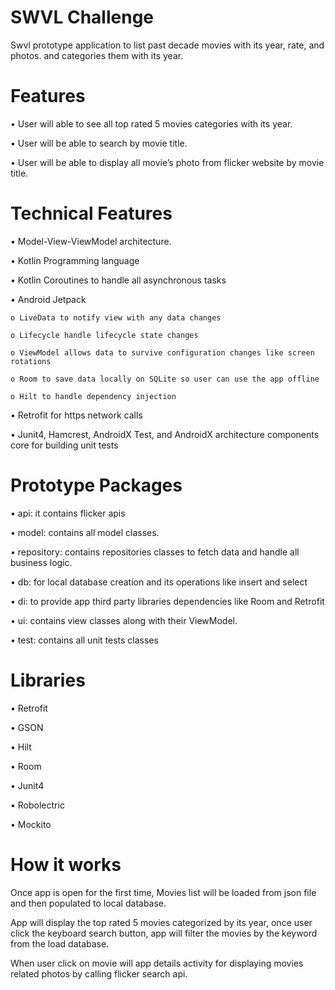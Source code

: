 # SWVL Challenge 

Swvl prototype application to list past decade movies with its year, rate, and photos. and categories them with its year.

# Features 

•	User will able to see all top rated 5 movies categories with its year.

•	User will be able to search by movie title.

•	User will be able to display all movie’s photo from flicker website by movie title. 

# Technical Features

•	Model-View-ViewModel architecture.

•	Kotlin Programming language 

•	Kotlin Coroutines to handle all asynchronous tasks   

•	Android Jetpack

    o LiveData to notify view with any data changes
  
    o Lifecycle handle lifecycle state changes 
  
    o ViewModel allows data to survive configuration changes like screen rotations 
  
    o Room to save data locally on SQLite so user can use the app offline 
  
    o Hilt to handle dependency injection 
  
•	Retrofit for https network calls

•	Junit4, Hamcrest, AndroidX Test, and AndroidX architecture components core for building unit tests

# Prototype Packages 

•	api: it contains flicker apis 

•	model: contains all model classes.

•	repository: contains repositories classes to fetch data and handle all business logic.

•	db: for local database creation and its operations like insert and select

•	di: to provide app third party libraries dependencies like Room and Retrofit

•	ui: contains view classes along with their ViewModel.

•	test: contains all unit tests classes

# Libraries

•	Retrofit 

•	GSON

•	Hilt

•	Room

•	Junit4

•	Robolectric

•	Mockito

# How it works 

Once app is open for the first time, Movies list will be loaded from json file and then populated to local database.

App will display the top rated 5 movies categorized by its year, once user click the keyboard search button, app will filter the movies by the keyword from the load database.

When user click on movie will app details activity for displaying movies related photos by calling flicker search api.


